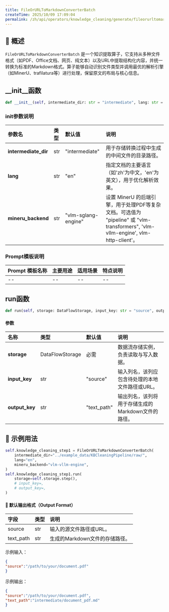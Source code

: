 ```yaml
---
title: FileOrURLToMarkdownConverterBatch
createTime: 2025/10/09 17:09:04
permalink: /zh/api/operators/knowledge_cleaning/generate/fileorurltomarkdownconverterbatch/
---
```


## 📘 概述

`FileOrURLToMarkdownConverterBatch` 是一个知识提取算子，它支持从多种文件格式（如PDF、Office文档、网页、纯文本）以及URL中提取结构化内容，并统一转换为标准的Markdown格式。算子能够自动识别文件类型并调用最优的解析引擎（如MinerU、trafilatura等）进行处理，保留原文的布局与核心信息。

## __init__函数

```python
def __init__(self, intermediate_dir: str = "intermediate", lang: str = "en", mineru_backend: str = "vlm-vllm-engine", ):
```

### init参数说明

| 参数名 | 类型 | 默认值 | 说明 |
| :--- | :--- | :--- | :--- |
| **intermediate_dir** | str | "intermediate" | 用于存储转换过程中生成的中间文件的目录路径。 |
| **lang** | str | "en" | 指定文档的主要语言（如'zh'为中文，'en'为英文），用于优化解析效果。 |
| **mineru_backend** | str | "vlm-sglang-engine" | 设置 MinerU 的后端引擎，用于处理PDF等复杂文档。可选值为 "pipeline" 或 "vlm-transformers", 'vlm-vllm-engine', vlm-http-client'。 |

### Prompt模板说明

| Prompt 模板名称 | 主要用途 | 适用场景 | 特点说明 |
| --- | --- | --- | --- |
|-- |-- |-- |-- |

## run函数

```python
def run(self, storage: DataFlowStorage, input_key: str = "source", output_key: str = "text_path"):
```

#### 参数

| 名称 | 类型 | 默认值 | 说明 |
| :--- | :--- | :--- | :--- |
| **storage** | DataFlowStorage | 必需 | 数据流存储实例，负责读取与写入数据。 |
| **input_key** | str | "source" | 输入列名，该列应包含待处理的本地文件路径或URL。 |
| **output_key** | str | "text_path" | 输出列名，该列将用于存储生成的Markdown文件的路径。 |

## 🧠 示例用法

```python
self.knowledge_cleaning_step1 = FileOrURLToMarkdownConverterBatch(
    intermediate_dir="../example_data/KBCleaningPipeline/raw/",
    lang="en",
    mineru_backend="vlm-vllm-engine",
)
self.knowledge_cleaning_step1.run(
    storage=self.storage.step(),
    # input_key=,
    # output_key=,
)
```

#### 🧾 默认输出格式（Output Format）

| 字段 | 类型 | 说明 |
| :--- | :--- | :--- |
| source | str | 输入的源文件路径或URL。 |
| text_path | str | 生成的Markdown文件的存储路径。 |

示例输入：

```json
{
"source":"/path/to/your/document.pdf"
}
```

示例输出：

```json
{
"source":"/path/to/your/document.pdf",
"text_path":"intermediate/document_pdf.md"
}
```
